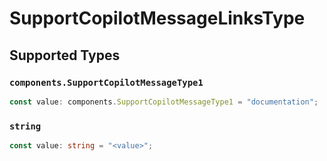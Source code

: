 # SupportCopilotMessageLinksType


## Supported Types

### `components.SupportCopilotMessageType1`

```typescript
const value: components.SupportCopilotMessageType1 = "documentation";
```

### `string`

```typescript
const value: string = "<value>";
```


